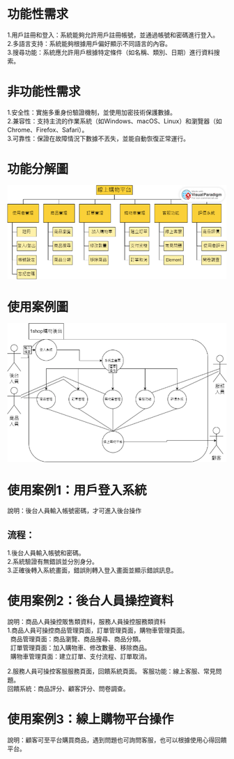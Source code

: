 # 功能性需求
1.用戶註冊和登入：系統能夠允許用戶註冊帳號，並通過帳號和密碼進行登入。  
2.多語言支持：系統能夠根據用戶偏好顯示不同語言的內容。  
3.搜尋功能：系統應允許用戶根據特定條件（如名稱、類別、日期）進行資料搜索。   

# 非功能性需求
1.安全性：實施多重身份驗證機制，並使用加密技術保護數據。  
2.兼容性：支持主流的作業系統（如Windows、macOS、Linux）和瀏覽器（如Chrome、Firefox、Safari）。  
3.可靠性：保證在故障情況下數據不丟失，並能自動恢復正常運行。  

# 功能分解圖
![image](https://github.com/kolo47725577/hw3/blob/main/%E5%8A%9F%E8%83%BD%E5%88%86%E8%A7%A3%E5%9C%96.png)  

# 使用案例圖
![image](https://github.com/kolo47725577/hw3/blob/main/%E4%BD%BF%E7%94%A8%E6%A1%88%E4%BE%8B%E5%9C%96.png)

# 使用案例1：用戶登入系統
說明：後台人員輸入帳號密碼，才可進入後台操作  
## 流程：
1.後台人員輸入帳號和密碼。  
2.系統驗證有無錯誤並分別身分。  
3.正確後轉入系統畫面，錯誤則轉入登入畫面並顯示錯誤訊息。

# 使用案例2：後台人員操控資料
說明：商品人員操控販售類資料，服務人員操控服務類資料  
1.商品人員可操控商品管理頁面，訂單管理頁面，購物車管理頁面。  
` `商品管理頁面：商品瀏覽、商品搜尋、商品分類。  
` `訂單管理頁面：加入購物車、修改數量、移除商品。  
` `購物車管理頁面：建立訂單、支付流程、訂單取消。  
  
2.服務人員可操控客服服務頁面，回饋系統頁面。
  客服功能：線上客服、常見問題。  
  回饋系統：商品評分、顧客評分、問卷調查。  
  
# 使用案例3：線上購物平台操作
說明：顧客可至平台購買商品，遇到問題也可詢問客服，也可以根據使用心得回饋平台。  
